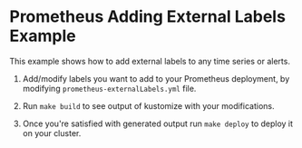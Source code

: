 # Prometheus Adding External Labels Example

This example shows how to add external labels to any time series or alerts.

1. Add/modify labels you want to add to your Prometheus deployment, by modifying `prometheus-externalLabels.yml` file. 

2. Run `make build` to see output of kustomize with your modifications.

3. Once you're satisfied with generated output run `make deploy` to deploy it on your cluster.
